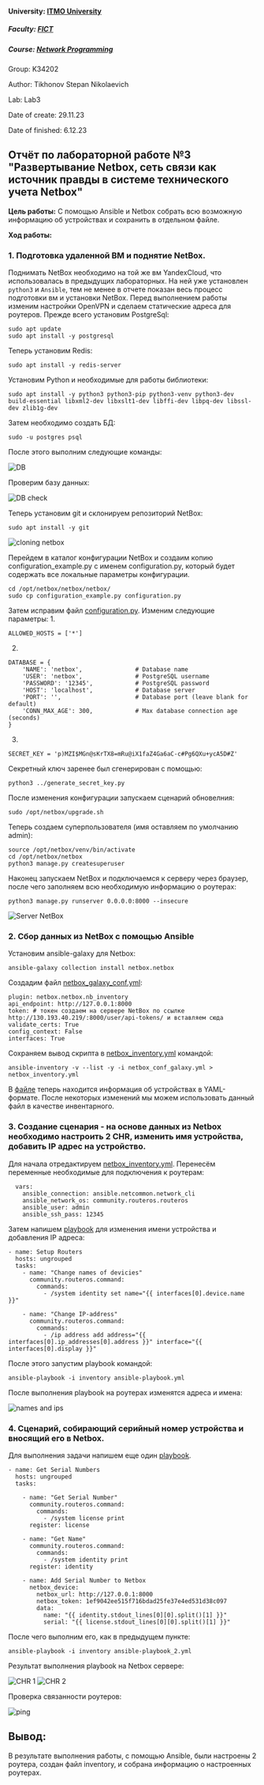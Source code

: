 #### University: [ITMO University](https://itmo.ru/ru/)
##### Faculty: [FICT](https://fict.itmo.ru)
##### Course: [Network Programming](https://itmo-ict-faculty.github.io/network-programming/)

Group: K34202

Author: Tikhonov Stepan Nikolaevich

Lab: Lab3

Date of create: 29.11.23

Date of finished: 6.12.23

## Отчёт по лабораторной работе №3 "Развертывание Netbox, сеть связи как источник правды в системе технического учета Netbox"

**Цель работы:** С помощью Ansible и Netbox собрать всю возможную информацию об устройствах и сохранить в отдельном файле.

**Ход работы:**

### 1. Подготовка удаленной ВМ и поднятие NetBox.

Поднимать NetBox необходимо на той же вм YandexCloud, что использовалась в предыдущих лабораторных. На ней уже установлен `python3` и `Ansible`, тем не менее в отчете показан весь процесс подготовки вм и установки NetBox.
Перед выполнением работы изменим настройки OpenVPN и сделаем статические адреса для роутеров.
Прежде всего установим PostgreSql:
```
sudo apt update
sudo apt install -y postgresql
```
Теперь установим Redis:
```
sudo apt install -y redis-server
```
Установим Python и необходимые для работы библиотеки:
```
sudo apt install -y python3 python3-pip python3-venv python3-dev build-essential libxml2-dev libxslt1-dev libffi-dev libpq-dev libssl-dev zlib1g-dev
```
Затем необходимо создать БД:
```
sudo -u postgres psql
```
После этого выполним следующие команды:

![DB](./screens/DB.jpg)

Проверим базу данных:

![DB check](./screens/check.jpg)

Теперь установим git и склонируем репозиторий NetBox:
```
sudo apt install -y git
```

![cloning netbox](./screens/git_netbox.jpg)

Перейдем в каталог конфигурации NetBox и создаим копию configuration_example.py с именем configuration.py, который будет содержать все локальные параметры конфигурации.
```
cd /opt/netbox/netbox/netbox/
sudo cp configuration_example.py configuration.py
```

Затем исправим файл [configuration.py](./configuration.py). Изменим следующие параметры:
1. 
```
ALLOWED_HOSTS = ['*']
```
2. 
```
DATABASE = {
    'NAME': 'netbox',               # Database name
    'USER': 'netbox',               # PostgreSQL username
    'PASSWORD': '12345',            # PostgreSQL password
    'HOST': 'localhost',            # Database server
    'PORT': '',                     # Database port (leave blank for default)
    'CONN_MAX_AGE': 300,            # Max database connection age (seconds)
}
```
3. 
```
SECRET_KEY = 'p)MZI$MGn@sKrTX8=mRu@iX1faZ4Ga6aC-c#Pg6QXu+ycA5D#Z'
```

Секретный ключ заренее был сгенерирован с помощью:
```
python3 ../generate_secret_key.py
```

После изменения конфигурации запускаем сценарий обновелния:
```
sudo /opt/netbox/upgrade.sh
```

Теперь создаем суперпользователя (имя оставляем по умолчанию admin):
```
source /opt/netbox/venv/bin/activate
cd /opt/netbox/netbox
python3 manage.py createsuperuser
```

Наконец запускаем NetBox и подключаемся к серверу через браузер, после чего заполняем всю необходимую информацию о роутерах:
```
python3 manage.py runserver 0.0.0.0:8000 --insecure
```

![Server NetBox](./screens/server_netbox.png)

### 2. Сбор данных из NetBox с помощью Ansible

Установим ansible-galaxy для Netbox:
```
ansible-galaxy collection install netbox.netbox
```

Создадим файл [netbox_galaxy_conf.yml](./netbox_galaxy_conf.yml):
```
plugin: netbox.netbox.nb_inventory
api_endpoint: http://127.0.0.1:8000
token: # токен создаем на сервере NetBox по ссылке  http://130.193.40.219/:8000/user/api-tokens/ и вставляем сюда
validate_certs: True
config_context: False
interfaces: True
```

Сохраняем вывод скрипта в [netbox_inventory.yml](./netbox_inventory.yml) командой:
```
ansible-inventory -v --list -y -i netbox_conf_galaxy.yml > netbox_inventory.yml
```
В [файле](https://github.com/Sbitnev/2023_2024-network_programming-k34202-sbitnev_a_s/blob/main/lab3/files/netbox_inventory%20copy.yml) теперь находится информация об устройствах в YAML-формате. После некоторых изменений мы можем использовать данный файл в качестве инвентарного.

### 3. Создание сценария - на основе данных из Netbox необходимо настроить 2 CHR, изменить имя устройства, добавить IP адрес на устройство.
Для начала отредактируем [netbox_inventory.yml](./netbox_inventory.yml). Перенесём переменные необходимые для подключения к роутерам:
```
  vars:
    ansible_connection: ansible.netcommon.network_cli
    ansible_network_os: community.routeros.routeros
    ansible_user: admin
    ansible_ssh_pass: 12345
```
Затем напишем [playbook](./ansible-playbook.yml) для изменения имени устройства и добавления IP адреса:
```
- name: Setup Routers
  hosts: ungrouped
  tasks:
    - name: "Change names of devicies"
      community.routeros.command:
        commands:
          - /system identity set name="{{ interfaces[0].device.name }}"

    - name: "Change IP-address"
      community.routeros.command:
        commands:
          - /ip address add address="{{ interfaces[0].ip_addresses[0].address }}" interface="{{ interfaces[0].display }}"
```

После этого запустим playbook командой:
```
ansible-playbook -i inventory ansible-playbook.yml
```
После выполнения playbook на роутерах изменятся адреса и имена:

![names and ips](./screens/name_ip.png)

### 4. Сценарий, собирающий серийный номер устройства и вносящий его в Netbox.

Для выполнения задачи напишем еще один [playbook](./ansible-playbook_2.yml).
```
- name: Get Serial Numbers
  hosts: ungrouped
  tasks:

    - name: "Get Serial Number"
      community.routeros.command:
        commands:
          - /system license print
      register: license

    - name: "Get Name"
      community.routeros.command:
        commands:
          - /system identity print
      register: identity

    - name: Add Serial Number to Netbox
      netbox_device:
        netbox_url: http://127.0.0.1:8000
        netbox_token: 1ef9042ee515f716bdad25fe37e4ed531d38c097
        data:
          name: "{{ identity.stdout_lines[0][0].split()[1] }}"
          serial: "{{ license.stdout_lines[0][0].split()[1] }}"
```
После чего выполним его, как в предыдущем пункте:
```
ansible-playbook -i inventory ansible-playbook_2.yml
```

Результат выполнения playbook на Netbox сервере:

![CHR 1](./screens/CHR1.png)
![CHR 2](./screens/CHR2.png)

Проверка связанности роутеров:

![ping](./screens/ping.png)

## Вывод:
В результате выполнения работы, с помощью Ansible, были настроены 2 роутера, создан файл inventory, и собрана информацию о настроенных роутерах.